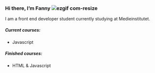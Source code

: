 ### Hi there, I’m Fanny ![ezgif com-resize](https://github.com/fannyestrom/fannyestrom/assets/126021119/486b7ae2-ac95-4dd1-bdd7-59bca073ba65)

I am a front end developer student currently studying at Medieinstitutet.

##### Current courses:
- Javascript

##### Finished courses:
- HTML & Javascript


<!---
fannyestrom/fannyestrom is a ✨ special ✨ repository because its `README.md` (this file) appears on your GitHub profile.
You can click the Preview link to take a look at your changes.
--->
